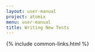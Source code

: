 ```yaml
---
layout: user-manual
project: atomix
menu: user-manual
title: Writing New Tests
---
```


{% include common-links.html %}

